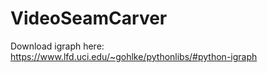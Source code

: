 # VideoSeamCarver

Download igraph here: https://www.lfd.uci.edu/~gohlke/pythonlibs/#python-igraph

